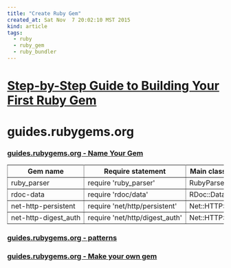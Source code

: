 ```yaml
---
title: "Create Ruby Gem"
created_at: Sat Nov  7 20:02:10 MST 2015
kind: article
tags:
  - ruby
  - ruby_gem
  - ruby_bundler
---
```



# <a href="https://quickleft.com/blog/engineering-lunch-series-step-by-step-guide-to-building-your-first-ruby-gem/" target="_blank">Step-by-Step Guide to Building Your First Ruby Gem</a>



# guides.rubygems.org

### <a href="http://guides.rubygems.org/name-your-gem/" target="_blank">guides.rubygems.org - Name Your Gem</a>

<table rules="all">
  <tr>
    <th nowrap>Gem name</th>
    <th nowrap>Require statement</th>
    <th nowrap>Main class or module</th>
  </tr>
  <tr>
    <td nowrap>ruby_parser</td>
    <td nowrap>require 'ruby_parser'</td>
    <td nowrap>RubyParser</td>
  </tr>
  <tr>
    <td nowrap>rdoc-data</td>
    <td nowrap>require 'rdoc/data'</td>
    <td nowrap>RDoc::Data</td>
  </tr>
  <tr>
    <td nowrap>net-http-persistent</td>
    <td nowrap>require 'net/http/persistent'</td>
    <td nowrap>Net::HTTP::Persistent</td>
  </tr>
  <tr>
    <td nowrap>net-http-digest_auth</td>
    <td nowrap>require 'net/http/digest_auth'</td>
    <td nowrap>Net::HTTP::DigestAuth</td>
  </tr>
</table>


### <a href="http://guides.rubygems.org/patterns/" target="_blank">guides.rubygems.org - patterns</a>

### <a href="http://guides.rubygems.org/make-your-own-gem/" target="_blank">guides.rubygems.org - Make your own gem</a>


<!--
html boilerplate
<a href="" target="_blank"></a>
<img src="" width="400px">
-->


